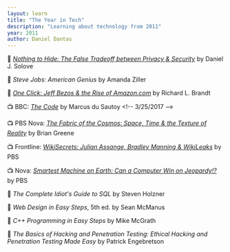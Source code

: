 ```yaml
---
layout: learn
title: "The Year in Tech"
description: "Learning about technology from 2011"
year: 2011
author: Daniel Dantas
---
```


📕 [*Nothing to Hide: The False Tradeoff between Privacy & Security*](https://papers.ssrn.com/sol3/papers.cfm?abstract_id=3976770) by Daniel J. Solove <!-- 11/8/2024 -->

📕 _Steve Jobs: American Genius_ by Amanda Ziller <!-- 2/27/2021 -->

📕 [_One Click: Jeff Bezos & the Rise of Amazon.com_](https://en.wikipedia.org/wiki/One_Click) by Richard L. Brandt <!-- 3/29/2017 -->

📺 BBC: [_The Code_](https://en.wikipedia.org/wiki/The_Code_(British_TV_programme)) by Marcus du Sautoy <!-- 3/25/2017 -->

📺 PBS Nova: _[The Fabric of the Cosmos: Space, Time & the Texture of Reality](https://www.pbs.org/wgbh/nova/series/the-fabric-of-the-cosmos/)_ by Brian Greene <!-- 1/23/2017 -->

📺 Frontline: [_WikiSecrets: Julian Assange, Bradley Manning & WikiLeaks_](https://www.pbs.org/wgbh/frontline/documentary/wikileaks/) by PBS <!-- 5/5/2016 -->

📺 Nova: [_Smartest Machine on Earth: Can a Computer Win on Jeopardy!?_](https://www.pbs.org/wgbh/nova/video/smartest-machine-on-earth/) by PBS

📕 _The Complete Idiot's Guide to SQL_ by Steven Holzner <!-- 12/17/2011 -->

📕 _Web Design in Easy Steps_, 5th ed. by Sean McManus <!-- 12/16/2011 -->

📕 _C++ Programming in Easy Steps_ by Mike McGrath <!-- 12/2/2011 -->

📕 _The Basics of Hacking and Penetration Testing: Ethical Hacking and Penetration Testing Made Easy_ by Patrick Engebretson <!-- 12/1/2011 -->





